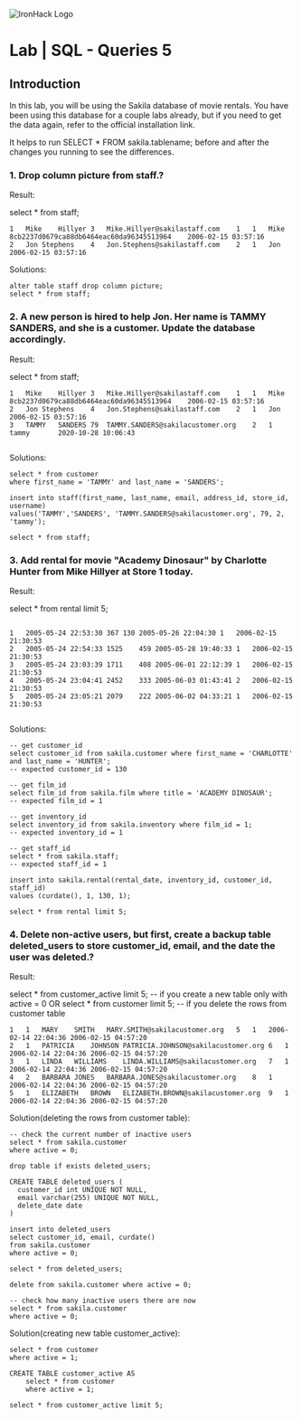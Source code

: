 ![IronHack Logo](https://s3-eu-west-1.amazonaws.com/ih-materials/uploads/upload_d5c5793015fec3be28a63c4fa3dd4d55.png)

# Lab | SQL - Queries 5

## Introduction

In this lab, you will be using the Sakila database of movie rentals. You have been using this database for a couple labs already, but if you need to get the data again, refer to the official installation link.

It helps to run SELECT * FROM sakila.tablename; before and after the changes you running to see the differences. 

### 1. Drop column picture from staff.?

Result:

select * from staff;
```
1	Mike	Hillyer	3	Mike.Hillyer@sakilastaff.com	1	1	Mike	8cb2237d0679ca88db6464eac60da96345513964	2006-02-15 03:57:16
2	Jon	Stephens	4	Jon.Stephens@sakilastaff.com	2	1	Jon		2006-02-15 03:57:16

```

Solutions: 

```
alter table staff drop column picture;
select * from staff;
```

### 2. A new person is hired to help Jon. Her name is TAMMY SANDERS, and she is a customer. Update the database accordingly.
Result:

select * from staff;
```
1	Mike	Hillyer	3	Mike.Hillyer@sakilastaff.com	1	1	Mike	8cb2237d0679ca88db6464eac60da96345513964	2006-02-15 03:57:16
2	Jon	Stephens	4	Jon.Stephens@sakilastaff.com	2	1	Jon		2006-02-15 03:57:16
3	TAMMY	SANDERS	79	TAMMY.SANDERS@sakilacustomer.org	2	1	tammy		2020-10-28 10:06:43
									
```

Solutions: 

```
select * from customer
where first_name = 'TAMMY' and last_name = 'SANDERS';

insert into staff(first_name, last_name, email, address_id, store_id, username)
values('TAMMY','SANDERS', 'TAMMY.SANDERS@sakilacustomer.org', 79, 2, 'tammy');

select * from staff;

```

### 3. Add rental for movie "Academy Dinosaur" by Charlotte Hunter from Mike Hillyer at Store 1 today.
Result:

select * from rental limit 5;
```

1	2005-05-24 22:53:30	367	130	2005-05-26 22:04:30	1	2006-02-15 21:30:53
2	2005-05-24 22:54:33	1525	459	2005-05-28 19:40:33	1	2006-02-15 21:30:53
3	2005-05-24 23:03:39	1711	408	2005-06-01 22:12:39	1	2006-02-15 21:30:53
4	2005-05-24 23:04:41	2452	333	2005-06-03 01:43:41	2	2006-02-15 21:30:53
5	2005-05-24 23:05:21	2079	222	2005-06-02 04:33:21	1	2006-02-15 21:30:53
						
```

Solutions:

```
-- get customer_id
select customer_id from sakila.customer where first_name = 'CHARLOTTE' and last_name = 'HUNTER';
-- expected customer_id = 130

-- get film_id
select film_id from sakila.film where title = 'ACADEMY DINOSAUR';
-- expected film_id = 1

-- get inventory_id
select inventory_id from sakila.inventory where film_id = 1;
-- expected inventory_id = 1

-- get staff_id
select * from sakila.staff;
-- expected staff_id = 1

insert into sakila.rental(rental_date, inventory_id, customer_id, staff_id)
values (curdate(), 1, 130, 1);

select * from rental limit 5;

```


### 4. Delete non-active users, but first, create a backup table deleted_users to store customer_id, email, and the date the user was deleted.?
Result:

select * from customer_active limit 5; -- if you create a new table only with active = 0
OR
select * from customer limit 5; -- if you delete the rows from customer table 
```
1	1	MARY	SMITH	MARY.SMITH@sakilacustomer.org	5	1	2006-02-14 22:04:36	2006-02-15 04:57:20
2	1	PATRICIA	JOHNSON	PATRICIA.JOHNSON@sakilacustomer.org	6	1	2006-02-14 22:04:36	2006-02-15 04:57:20
3	1	LINDA	WILLIAMS	LINDA.WILLIAMS@sakilacustomer.org	7	1	2006-02-14 22:04:36	2006-02-15 04:57:20
4	2	BARBARA	JONES	BARBARA.JONES@sakilacustomer.org	8	1	2006-02-14 22:04:36	2006-02-15 04:57:20
5	1	ELIZABETH	BROWN	ELIZABETH.BROWN@sakilacustomer.org	9	1	2006-02-14 22:04:36	2006-02-15 04:57:20
```

Solution(deleting the rows from customer table):
```
-- check the current number of inactive users
select * from sakila.customer
where active = 0;

drop table if exists deleted_users;

CREATE TABLE deleted_users (
  customer_id int UNIQUE NOT NULL,
  email varchar(255) UNIQUE NOT NULL,
  delete_date date
)

insert into deleted_users
select customer_id, email, curdate()
from sakila.customer
where active = 0;

select * from deleted_users;

delete from sakila.customer where active = 0;

-- check how many inactive users there are now
select * from sakila.customer
where active = 0;

```

Solution(creating new table customer_active):
```
select * from customer
where active = 1;

CREATE TABLE customer_active AS
	select * from customer
	where active = 1;
    
select * from customer_active limit 5;

```

